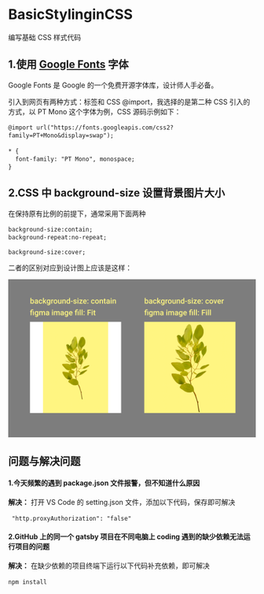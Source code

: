 # BasicStylinginCSS

编写基础 CSS 样式代码

## 1.使用 [Google Fonts](https://fonts.google.com/) 字体

Google Fonts 是 Google 的一个免费开源字体库，设计师人手必备。

引入到网页有两种方式：<link>标签和 CSS @import，我选择的是第二种 CSS 引入的方式，以 PT Mono 这个字体为例，CSS 源码示例如下：

```
@import url("https://fonts.googleapis.com/css2?family=PT+Mono&display=swap");

* {
  font-family: "PT Mono", monospace;
}
```

## 2.CSS 中 background-size 设置背景图片大小

在保持原有比例的前提下，通常采用下面两种

```
background-size:contain;
background-repeat:no-repeat;
```

```
background-size:cover;
```

二者的区别对应到设计图上应该是这样：

![](./md-images/background-size.png)

## 问题与解决问题

#### 1.今天频繁的遇到 package.json 文件报警，但不知道什么原因

**解决：** 打开 VS Code 的 setting.json 文件，添加以下代码，保存即可解决

` "http.proxyAuthorization": "false"`

#### 2.GitHub 上的同一个 gatsby 项目在不同电脑上 coding 遇到的缺少依赖无法运行项目的问题

**解决：** 在缺少依赖的项目终端下运行以下代码补充依赖，即可解决

`npm install`
